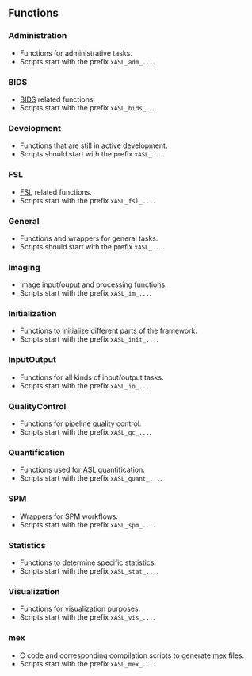 ## Functions

### Administration

- Functions for administrative tasks.
- Scripts start with the prefix `xASL_adm_...`.

### BIDS

- [BIDS](https://bids-specification.readthedocs.io/en/stable/99-appendices/12-arterial-spin-labeling.html) related functions.
- Scripts start with the prefix `xASL_bids_...`.

### Development

- Functions that are still in active development.
- Scripts should start with the prefix `xASL_...`.

### FSL

- [FSL](https://fsl.fmrib.ox.ac.uk/fsl/fslwiki/FSL) related functions.
- Scripts start with the prefix `xASL_fsl_...`.

### General

- Functions and wrappers for general tasks.
- Scripts should start with the prefix `xASL_...`.

### Imaging

- Image input/ouput and processing functions.
- Scripts start with the prefix `xASL_im_...`.

### Initialization

- Functions to initialize different parts of the framework.
- Scripts start with the prefix `xASL_init_...`.

### InputOutput

- Functions for all kinds of input/output tasks.
- Scripts start with the prefix `xASL_io_...`.

### QualityControl

- Functions for pipeline quality control.
- Scripts start with the prefix `xASL_qc_...`.

### Quantification

- Functions used for ASL quantification.
- Scripts start with the prefix `xASL_quant_...`.

### SPM

- Wrappers for SPM workflows.
- Scripts start with the prefix `xASL_spm_...`.

### Statistics

- Functions to determine specific statistics.
- Scripts start with the prefix `xASL_stat_...`.

### Visualization

- Functions for visualization purposes.
- Scripts start with the prefix `xASL_vis_...`.

### mex

- C code and corresponding compilation scripts to generate [mex](https://www.mathworks.com/help/matlab/ref/mex.html) files.
- Scripts start with the prefix `xASL_mex_...`.











